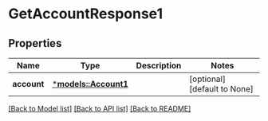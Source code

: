 # GetAccountResponse1

## Properties
Name | Type | Description | Notes
------------ | ------------- | ------------- | -------------
**account** | [***models::Account1**](Account1.md) |  | [optional] [default to None]

[[Back to Model list]](../README.md#documentation-for-models) [[Back to API list]](../README.md#documentation-for-api-endpoints) [[Back to README]](../README.md)


